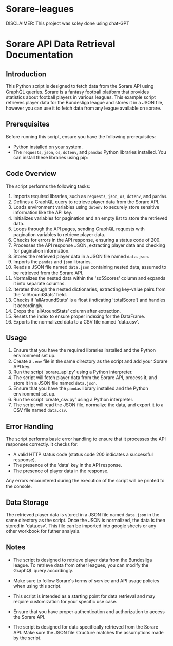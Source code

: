 # Sorare-leagues

DISCLAIMER: This project was soley done using chat-GPT

# Sorare API Data Retrieval Documentation

## Introduction

This Python script is designed to fetch data from the Sorare API using GraphQL queries. Sorare is a fantasy football platform that provides statistics about football players in various leagues. This example script retrieves player data for the Bundesliga league and stores it in a JSON file, however you can use it to fetch data from any league available on sorare.

## Prerequisites

Before running this script, ensure you have the following prerequisites:

- Python installed on your system.
- The `requests`, `json`, `os`, `dotenv`, and `pandas` Python libraries installed. You can install these libraries using pip:

 

## Code Overview

The script performs the following tasks:

1. Imports required libraries, such as `requests`, `json`, `os`, `dotenv`, and `pandas`.
2. Defines a GraphQL query to retrieve player data from the Sorare API.
3. Loads environment variables using `dotenv` to securely store sensitive information like the API key.
4. Initializes variables for pagination and an empty list to store the retrieved data.
5. Loops through the API pages, sending GraphQL requests with pagination variables to retrieve player data.
6. Checks for errors in the API response, ensuring a status code of 200.
7. Processes the API response JSON, extracting player data and checking for pagination information.
8. Stores the retrieved player data in a JSON file named `data.json`.
9. Imports the `pandas` and `json` libraries.
10. Reads a JSON file named `data.json` containing nested data, assumed to be retrieved from the Sorare API.
11. Normalizes the nested data within the 'so5Scores' column and expands it into separate columns.
12. Iterates through the nested dictionaries, extracting key-value pairs from the 'allAroundStats' field.
13. Checks if 'allAroundStats' is a float (indicating 'totalScore') and handles it accordingly.
14. Drops the 'allAroundStats' column after extraction.
15. Resets the index to ensure proper indexing for the DataFrame.
16. Exports the normalized data to a CSV file named 'data.csv'.

## Usage

1. Ensure that you have the required libraries installed and the Python environment set up.
2. Create a `.env` file in the same directory as the script and add your Sorare API key.
3. Run the script 'sorare_api.py' using a Python interpreter.
4. The script will fetch player data from the Sorare API, process it, and store it in a JSON file named `data.json`.
5. Ensure that you have the `pandas` library installed and the Python environment set up.
6. Run the script 'create_csv.py' using a Python interpreter.
7. The script will read the JSON file, normalize the data, and export it to a CSV file named `data.csv`.


## Error Handling

The script performs basic error handling to ensure that it processes the API responses correctly. It checks for:

- A valid HTTP status code (status code 200 indicates a successful response).
- The presence of the 'data' key in the API response.
- The presence of player data in the response.

Any errors encountered during the execution of the script will be printed to the console.

## Data Storage

The retrieved player data is stored in a JSON file named `data.json` in the same directory as the script. Once the JSON is normalized, the data is then stored in 'data.csv'. This file can be imported into google sheets or any other workbook for futher analysis.

## Notes

- The script is designed to retrieve player data from the Bundesliga league. To retrieve data from other leagues, you can modify the GraphQL query accordingly.

- Make sure to follow Sorare's terms of service and API usage policies when using this script.

- This script is intended as a starting point for data retrieval and may require customization for your specific use case.

- Ensure that you have proper authentication and authorization to access the Sorare API.

- The script is designed for data specifically retrieved from the Sorare API. Make sure the JSON file structure matches the assumptions made by the script.

  



